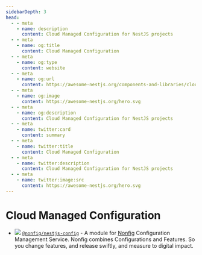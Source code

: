 ```yaml
---
sidebarDepth: 3
head:
  - - meta
    - name: description
      content: Cloud Managed Configuration for NestJS projects
  - - meta
    - name: og:title
      content: Cloud Managed Configuration
  - - meta
    - name: og:type
      content: website
  - - meta
    - name: og:url
      content: https://awesome-nestjs.org/components-and-libraries/cloud-managed-configuration.html
  - - meta
    - name: og:image
      content: https://awesome-nestjs.org/hero.svg
  - - meta
    - name: og:description
      content: Cloud Managed Configuration for NestJS projects
  - - meta
    - name: twitter:card
      content: summary
  - - meta
    - name: twitter:title
      content: Cloud Managed Configuration
  - - meta
    - name: twitter:description
      content: Cloud Managed Configuration for NestJS projects
  - - meta
    - name: twitter:image:src
      content: https://awesome-nestjs.org/hero.svg
---
```


# Cloud Managed Configuration

- ![](https://img.shields.io/github/stars/nonfig/nestjs-config.svg?style=flat-square) [`@nonfig/nestjs-config`](https://github.com/nonfig/nestjs-config) - A module for [Nonfig](https://www.nonfig.com) Configuration Management Service. Nonfig combines Configurations and Features. So you change features, and release swiftly, and measure to digital impact.